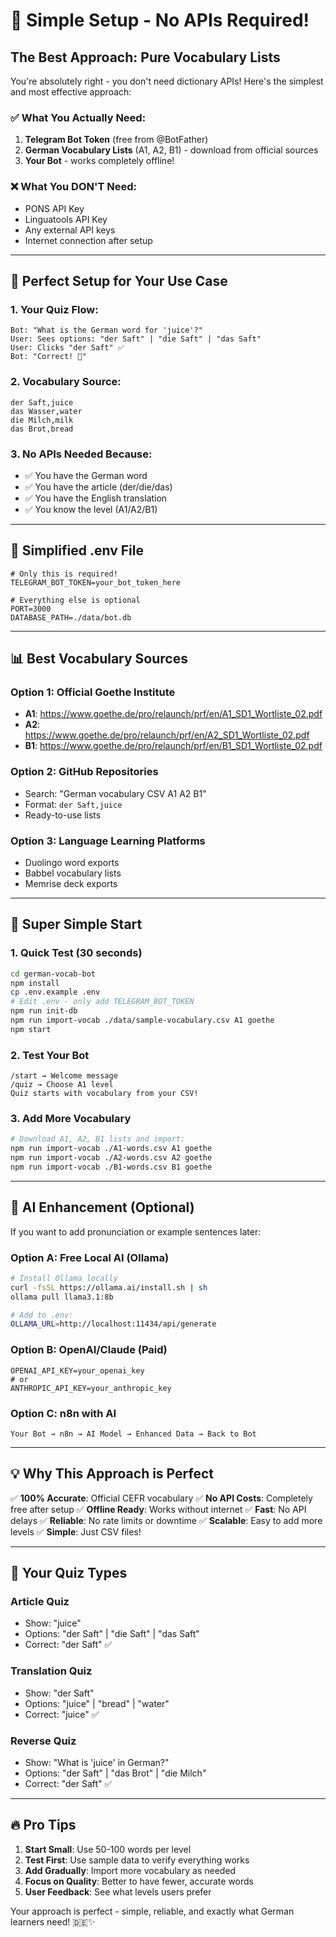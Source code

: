 # 🚀 **Simple Setup - No APIs Required!**

## **The Best Approach: Pure Vocabulary Lists**

You're absolutely right - you don't need dictionary APIs! Here's the simplest and most effective approach:

### **✅ What You Actually Need:**
1. **Telegram Bot Token** (free from @BotFather)
2. **German Vocabulary Lists** (A1, A2, B1) - download from official sources
3. **Your Bot** - works completely offline!

### **❌ What You DON'T Need:**
- PONS API Key
- Linguatools API Key  
- Any external API keys
- Internet connection after setup

---

## **🎯 Perfect Setup for Your Use Case**

### **1. Your Quiz Flow:**
```
Bot: "What is the German word for 'juice'?"
User: Sees options: "der Saft" | "die Saft" | "das Saft"
User: Clicks "der Saft" ✅
Bot: "Correct! 🎉"
```

### **2. Vocabulary Source:**
```csv
der Saft,juice
das Wasser,water
die Milch,milk
das Brot,bread
```

### **3. No APIs Needed Because:**
- ✅ You have the German word
- ✅ You have the article (der/die/das)
- ✅ You have the English translation
- ✅ You know the level (A1/A2/B1)

---

## **🔧 Simplified .env File**

```env
# Only this is required!
TELEGRAM_BOT_TOKEN=your_bot_token_here

# Everything else is optional
PORT=3000
DATABASE_PATH=./data/bot.db
```

---

## **📊 Best Vocabulary Sources**

### **Option 1: Official Goethe Institute**
- **A1**: https://www.goethe.de/pro/relaunch/prf/en/A1_SD1_Wortliste_02.pdf
- **A2**: https://www.goethe.de/pro/relaunch/prf/en/A2_SD1_Wortliste_02.pdf  
- **B1**: https://www.goethe.de/pro/relaunch/prf/en/B1_SD1_Wortliste_02.pdf

### **Option 2: GitHub Repositories**
- Search: "German vocabulary CSV A1 A2 B1"
- Format: `der Saft,juice`
- Ready-to-use lists

### **Option 3: Language Learning Platforms**
- Duolingo word exports
- Babbel vocabulary lists
- Memrise deck exports

---

## **🚀 Super Simple Start**

### **1. Quick Test (30 seconds)**
```bash
cd german-vocab-bot
npm install
cp .env.example .env
# Edit .env - only add TELEGRAM_BOT_TOKEN
npm run init-db
npm run import-vocab ./data/sample-vocabulary.csv A1 goethe
npm start
```

### **2. Test Your Bot**
```
/start → Welcome message
/quiz → Choose A1 level
Quiz starts with vocabulary from your CSV!
```

### **3. Add More Vocabulary**
```bash
# Download A1, A2, B1 lists and import:
npm run import-vocab ./A1-words.csv A1 goethe  
npm run import-vocab ./A2-words.csv A2 goethe
npm run import-vocab ./B1-words.csv B1 goethe
```

---

## **🤖 AI Enhancement (Optional)**

If you want to add pronunciation or example sentences later:

### **Option A: Free Local AI (Ollama)**
```bash
# Install Ollama locally
curl -fsSL https://ollama.ai/install.sh | sh
ollama pull llama3.1:8b

# Add to .env:
OLLAMA_URL=http://localhost:11434/api/generate
```

### **Option B: OpenAI/Claude (Paid)**
```env
OPENAI_API_KEY=your_openai_key
# or
ANTHROPIC_API_KEY=your_anthropic_key
```

### **Option C: n8n with AI**
```
Your Bot → n8n → AI Model → Enhanced Data → Back to Bot
```

---

## **💡 Why This Approach is Perfect**

✅ **100% Accurate**: Official CEFR vocabulary
✅ **No API Costs**: Completely free after setup
✅ **Offline Ready**: Works without internet
✅ **Fast**: No API delays
✅ **Reliable**: No rate limits or downtime
✅ **Scalable**: Easy to add more levels
✅ **Simple**: Just CSV files!

---

## **🎯 Your Quiz Types**

### **Article Quiz**
- Show: "juice" 
- Options: "der Saft" | "die Saft" | "das Saft"
- Correct: "der Saft" ✅

### **Translation Quiz**  
- Show: "der Saft"
- Options: "juice" | "bread" | "water"
- Correct: "juice" ✅

### **Reverse Quiz**
- Show: "What is 'juice' in German?"
- Options: "der Saft" | "das Brot" | "die Milch"
- Correct: "der Saft" ✅

---

## **🔥 Pro Tips**

1. **Start Small**: Use 50-100 words per level
2. **Test First**: Use sample data to verify everything works
3. **Add Gradually**: Import more vocabulary as needed
4. **Focus on Quality**: Better to have fewer, accurate words
5. **User Feedback**: See what levels users prefer

Your approach is perfect - simple, reliable, and exactly what German learners need! 🇩🇪✨